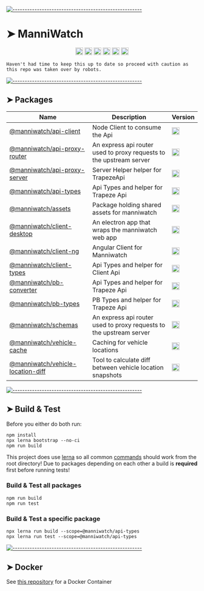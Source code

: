 <!-- ⚠️ This README has been generated from the file(s) "readme_blueprint.md" ⚠️-->
[![-----------------------------------------------------](https://raw.githubusercontent.com/andreasbm/readme/master/assets/lines/water.png)](#manniwatch)

# ➤ ManniWatch
<p align="center">
		<a href="https://github.com/manniwatch/manniwatch/actions?query=workflow%3ATest+branch%3Amaster"><img alt="Test" src="https://github.com/manniwatch/manniwatch/workflows/Test/badge.svg?branch=master&event=push" height="20"/></a>
<a href="https://codecov.io/gh/manniwatch/manniwatch/branch/master"><img alt="codecov" src="https://codecov.io/gh/manniwatch/manniwatch/branch/master/graph/badge.svg" height="20"/></a>
<a href="https://github.com/manniwatch/manniwatch/releases"><img alt="GitHub release (latest SemVer)" src="https://img.shields.io/github/v/release/manniwatch/manniwatch?sort=semver" height="20"/></a>
<a href="https://github.com/manniwatch/manniwatch/blob/master/LICENSE"><img alt="GitHub license" src="https://img.shields.io/github/license/manniwatch/manniwatch" height="20"/></a>
<a href="https://github.com/manniwatch/manniwatch"><img alt="David" src="https://img.shields.io/david/dev/manniwatch/manniwatch" height="20"/></a>
<a href="https://github.com/manniwatch/manniwatch/graphs/contributors"><img alt="GitHub contributors" src="https://img.shields.io/github/contributors-anon/manniwatch/manniwatch" height="20"/></a>
	</p>
<code style="red">Haven't had time to keep this up to date so proceed with caution as this repo was taken over by robots.</code>

[![-----------------------------------------------------](https://raw.githubusercontent.com/andreasbm/readme/master/assets/lines/water.png)](#packages)

## ➤ Packages


| Name                                             | Description                                      | Version                                          |
|--------------------------------------------------|--------------------------------------------------|--------------------------------------------------|
| [@manniwatch/api-client](https://manniwatch.github.io/manniwatch/) | Node Client to consume the Api                   | <a href="https://badge.fury.io/js/%40manniwatch%2Fapi-client"><img alt="npm version" src="https://badge.fury.io/js/%40manniwatch%2Fapi-client.svg" height="20"/></a> |
| [@manniwatch/api-proxy-router](https://manniwatch.github.io/docs/api-proxy-router/index.html) | An express api router used to proxy requests to the upstream server | <a href="https://badge.fury.io/js/%40manniwatch%2Fapi-proxy-router"><img alt="npm version" src="https://badge.fury.io/js/%40manniwatch%2Fapi-proxy-router.svg" height="20"/></a> |
| [@manniwatch/api-proxy-server](https://manniwatch.github.io/manniwatch/) | Server Helper helper for TrapezeApi              | <a href="https://badge.fury.io/js/%40manniwatch%2Fapi-proxy-server"><img alt="npm version" src="https://badge.fury.io/js/%40manniwatch%2Fapi-proxy-server.svg" height="20"/></a> |
| [@manniwatch/api-types](https://github.com/manniwatch/manniwatch/tree/master/packages/api-types) | Api Types and helper for Trapeze Api             | <a href="https://badge.fury.io/js/%40manniwatch%2Fapi-types"><img alt="npm version" src="https://badge.fury.io/js/%40manniwatch%2Fapi-types.svg" height="20"/></a> |
| [@manniwatch/assets](https://manniwatch.github.io/manniwatch/) | Package holding shared assets for manniwatch     | <a href="https://badge.fury.io/js/%40manniwatch%2Fassets"><img alt="npm version" src="https://badge.fury.io/js/%40manniwatch%2Fassets.svg" height="20"/></a> |
| [@manniwatch/client-desktop](https://manniwatch.github.io/manniwatch/) | An electron app that wraps the manniwatch web app | <a href="https://badge.fury.io/js/%40manniwatch%2Fclient-desktop"><img alt="npm version" src="https://badge.fury.io/js/%40manniwatch%2Fclient-desktop.svg" height="20"/></a> |
| [@manniwatch/client-ng](https://github.com/manniwatch/manniwatch/tree/master/packages/client-types) | Angular Client for Manniwatch                    | <a href="https://badge.fury.io/js/%40manniwatch%2Fclient-ng"><img alt="npm version" src="https://badge.fury.io/js/%40manniwatch%2Fclient-ng.svg" height="20"/></a> |
| [@manniwatch/client-types](https://manniwatch.github.io/manniwatch/) | Api Types and helper for Client Api              | <a href="https://badge.fury.io/js/%40manniwatch%2Fclient-types"><img alt="npm version" src="https://badge.fury.io/js/%40manniwatch%2Fclient-types.svg" height="20"/></a> |
| [@manniwatch/pb-converter](https://manniwatch.github.io/manniwatch/) | Api Types and helper for Trapeze Api             | <a href="https://badge.fury.io/js/%40manniwatch%2Fpb-converter"><img alt="npm version" src="https://badge.fury.io/js/%40manniwatch%2Fpb-converter.svg" height="20"/></a> |
| [@manniwatch/pb-types](https://manniwatch.github.io/manniwatch/) | PB Types and helper for Trapeze Api              | <a href="https://badge.fury.io/js/%40manniwatch%2Fpb-types"><img alt="npm version" src="https://badge.fury.io/js/%40manniwatch%2Fpb-types.svg" height="20"/></a> |
| [@manniwatch/schemas](https://manniwatch.github.io/manniwatch/) | An express api router used to proxy requests to the upstream server | <a href="https://badge.fury.io/js/%40manniwatch%2Fschemas"><img alt="npm version" src="https://badge.fury.io/js/%40manniwatch%2Fschemas.svg" height="20"/></a> |
| [@manniwatch/vehicle-cache](https://manniwatch.github.io/manniwatch/) | Caching for vehicle locations                    | <a href="https://badge.fury.io/js/%40manniwatch%2Fvehicle-cache"><img alt="npm version" src="https://badge.fury.io/js/%40manniwatch%2Fvehicle-cache.svg" height="20"/></a> |
| [@manniwatch/vehicle-location-diff](https://manniwatch.github.io/manniwatch/) | Tool to calculate diff between vehicle location snapshots | <a href="https://badge.fury.io/js/%40manniwatch%2Fvehicle-location-diff"><img alt="npm version" src="https://badge.fury.io/js/%40manniwatch%2Fvehicle-location-diff.svg" height="20"/></a> |



[![-----------------------------------------------------](https://raw.githubusercontent.com/andreasbm/readme/master/assets/lines/water.png)](#build--test)

## ➤ Build & Test
Before you either do both run:

    npm install
    npx lerna bootstrap --no-ci
    npm run build

This project does use [lerna](https://github.com/lerna/lerna) so all common [commands](https://github.com/lerna/lerna/tree/master/commands) should work from the root directory!
Due to packages depending on each other a build is **required** first before running tests!

### Build & Test all packages

    npm run build
    npm run test

### Build & Test a specific package
    npx lerna run build --scope=@manniwatch/api-types
    npx lerna run test --scope=@manniwatch/api-types


[![-----------------------------------------------------](https://raw.githubusercontent.com/andreasbm/readme/master/assets/lines/water.png)](#docker)

## ➤ Docker

See [this repository](https://github.com/manniwatch/docker) for a Docker Container

